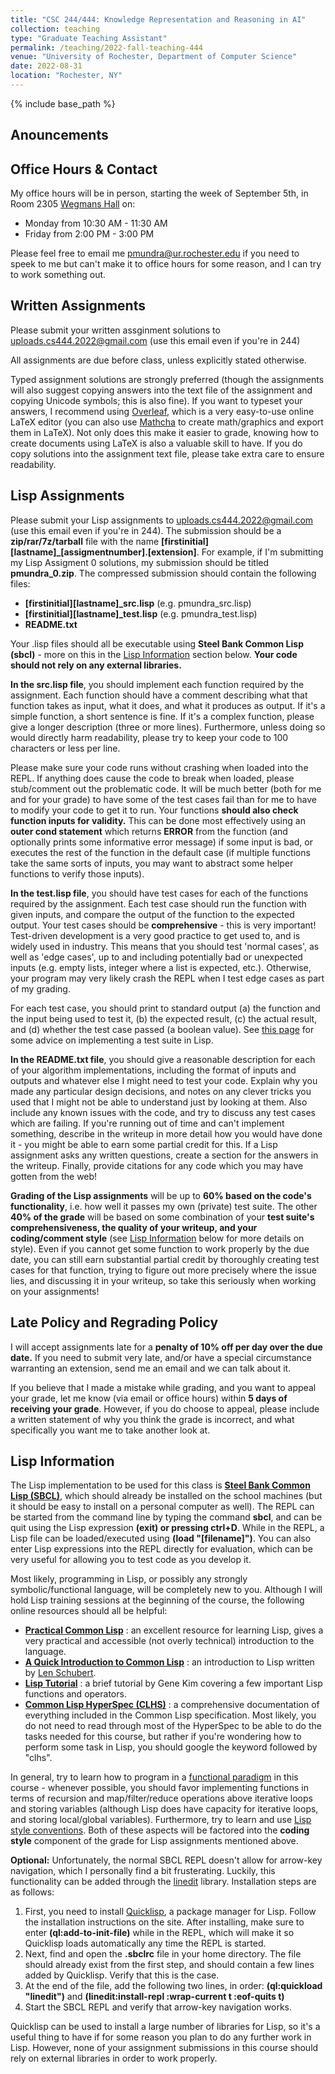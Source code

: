 ```yaml
---
title: "CSC 244/444: Knowledge Representation and Reasoning in AI"
collection: teaching
type: "Graduate Teaching Assistant"
permalink: /teaching/2022-fall-teaching-444
venue: "University of Rochester, Department of Computer Science"
date: 2022-08-31
location: "Rochester, NY"
---
```


{% include base_path %}

## Anouncements

## Office Hours & Contact
My office hours will be in person, starting the week of September 5th, in Room 2305 [Wegmans Hall](https://goo.gl/maps/9m8kD2994LsTFfP2A) on:
- Monday from 10:30 AM - 11:30 AM
- Friday from 2:00 PM  - 3:00 PM

Please feel free to email me [pmundra@ur.rochester.edu](mailto:pmundra@ur.rochester.edu) if you need to speek to me but can't make it to office hours for some reason, and I can try to work something out.

## Written Assignments
Please submit your written assginment solutions to [uploads.cs444.2022@gmail.com](mailto:uploads.cs444.2022@gmail.com) (use this email even if you're in 244)

All assignments are due before class, unless explicitly stated otherwise.

Typed assignment solutions are strongly preferred (though the assignments will also suggest copying answers into the text file of the assignment and copying Unicode symbols; this is also fine). If you want to typeset your answers, I recommend using [Overleaf](https://www.overleaf.com/), which is a very easy-to-use online LaTeX editor (you can also use [Mathcha](https://www.mathcha.io/) to create math/graphics and export them in LaTeX). Not only does this make it easier to grade, knowing how to create documents using LaTeX is also a valuable skill to have. If you do copy solutions into the assignment text file, please take extra care to ensure readability.

## Lisp Assignments
Please submit your Lisp assignments to [uploads.cs444.2022@gmail.com](mailto:uploads.cs444.2022@gmail.com) (use this email even if you're in 244). The submission should be a **zip/rar/7z/tarball** file with the name **[firstinitial][lastname]_[assigmentnumber].[extension]**. For example, if I'm submitting my Lisp Assigment 0 solutions, my submission should be titled **pmundra_0.zip**. The compressed submission should contain the following files:
- **[firstinitial][lastname]_src.lisp** (e.g. pmundra_src.lisp)
- **[firstinitial][lastname]_test.lisp** (e.g. pmundra_test.lisp)
- **README.txt**

Your .lisp files should all be executable using **Steel Bank Common Lisp (sbcl)** - more on this in the [Lisp Information](#lisp-information) section below. **Your code should not rely on any external libraries.**

**In the src.lisp file**, you should implement each function required by the assignment. Each function should have a comment describing what that function takes as input, what it does, and what it produces as output. If it's a simple function, a short sentence is fine. If it's a complex function, please give a longer description (three or more lines). Furthermore, unless doing so would directly harm readability, please try to keep your code to 100 characters or less per line.

Please make sure your code runs without crashing when loaded into the REPL. If anything does cause the code to break when loaded, please stub/comment out the problematic code. It will be much better (both for me and for your grade) to have some of the test cases fail than for me to have to modify your code to get it to run. Your functions **should also check function inputs for validity.** This can be done most effectively using an **outer cond statement** which returns **ERROR** from the function (and optionally prints some informative error message) if some input is bad, or executes the rest of the function in the default case (if multiple functions take the same sorts of inputs, you may want to abstract some helper functions to verify those inputs).


**In the test.lisp file**, you should have test cases for each of the functions required by the assignment. Each test case should run the function with given inputs, and compare the output of the function to the expected output. Your test cases should be **comprehensive** - this is very important! Test-driven development is a very good practice to get used to, and is widely used in industry. This means that you should test 'normal cases', as well as 'edge cases', up to and including potentially bad or unexpected inputs (e.g. empty lists, integer where a list is expected, etc.). Otherwise, your program may very likely crash the REPL when I test edge cases as part of my grading.

For each test case, you should print to standard output (a) the function and the input being used to test it, (b) the expected result, (c) the actual result, and (d) whether the test case passed (a boolean value). See [this page](http://www.gigamonkeys.com/book/practical-building-a-unit-test-framework.html) for some advice on implementing a test suite in Lisp.

**In the README.txt file**, you should give a reasonable description for each of your algorithm implementations, including the format of inputs and outputs and whatever else I might need to test your code. Explain why you made any particular design decisions, and notes on any clever tricks you used that I might not be able to understand just by looking at them. Also include any known issues with the code, and try to discuss any test cases which are failing. If you're running out of time and can't implement something, describe in the writeup in more detail how you would have done it - you might be able to earn some partial credit for this. If a Lisp assignment asks any written questions, create a section for the answers in the writeup. Finally, provide citations for any code which you may have gotten from the web!

**Grading of the Lisp assignments** will be up to **60% based on the code's functionality**, i.e. how well it passes my own (private) test suite. The other **40% of the grade** will be based on some combination of your **test suite's comprehensiveness, the quality of your writeup, and your coding/comment style** (see [Lisp Information](#lisp-information) below for more details on style). Even if you cannot get some function to work properly by the due date, you can still earn substantial partial credit by thoroughly creating test cases for that function, trying to figure out more precisely where the issue lies, and discussing it in your writeup, so take this seriously when working on your assignments!

## Late Policy and Regrading Policy
I will accept assignments late for a **penalty of 10% off per day over the due date.** If you need to submit very late, and/or have a special circumstance warranting an extension, send me an email and we can talk about it.

If you believe that I made a mistake while grading, and you want to appeal your grade, let me know (via email or office hours) within **5 days of receiving your grade**. However, if you do choose to appeal, please include a written statement of why you think the grade is incorrect, and what specifically you want me to take another look at.

## Lisp Information

The Lisp implementation to be used for this class is **[Steel Bank Common Lisp (SBCL)](http://www.sbcl.org/)**, which should already be installed on the school machines (but it should be easy to install on a personal computer as well). The REPL can be started from the command line by typing the command **sbcl**, and can be quit using the Lisp expression **(exit) or pressing ctrl+D**. While in the REPL, a Lisp file can be loaded/executed using **(load "[filename]")**. You can also enter Lisp expressions into the REPL directly for evaluation, which can be very useful for allowing you to test code as you develop it.

Most likely, programming in Lisp, or possibly any strongly symbolic/functional language, will be completely new to you. Although I will hold Lisp training sessions at the beginning of the course, the following online resources should all be helpful:
- **[Practical Common Lisp](http://www.gigamonkeys.com/book/)** : an excellent resource for learning Lisp, gives a very practical and accessible (not overly technical) introduction to the language.
- **[A Quick Introduction to Common Lisp](https://www.cs.rochester.edu/~schubert/444/notes/lisp-intro.pdf)** : an introduction to Lisp written by [Len Schubert](https://www.cs.rochester.edu/u/schubert/).
- **[Lisp Tutorial](http://cs.rochester.edu/u/gkim21/lisp_highlights.pdf)** : a brief tutorial by Gene Kim covering a few important Lisp functions and operators.
- **[Common Lisp HyperSpec (CLHS)](http://www.lispworks.com/documentation/lw50/CLHS/Front/Contents.htm)** : a comprehensive documentation of everything included in the Common Lisp specification. Most likely, you do not need to read through most of the HyperSpec to be able to do the tasks needed for this course, but rather if you're wondering how to perform some task in Lisp, you should google the keyword followed by "clhs".

In general, try to learn how to program in a [functional paradigm](https://en.wikipedia.org/wiki/Functional_programming) in this course - whenever possible, you should favor implementing functions in terms of recursion and map/filter/reduce operations above iterative loops and storing variables (although Lisp does have capacity for iterative loops, and storing local/global variables). Furthermore, try to learn and use [Lisp style conventions](https://lisp-lang.org/style-guide/). Both of these aspects will be factored into the **coding style** component of the grade for Lisp assignments mentioned above.

**Optional:** Unfortunately, the normal SBCL REPL doesn't allow for arrow-key navigation, which I personally find a bit frusterating. Luckily, this functionality can be added through the [linedit](https://github.com/sharplispers/linedit) library. Installation steps are as follows:
1. First, you need to install [Quicklisp](https://www.quicklisp.org/beta/), a package manager for Lisp. Follow the installation instructions on the site. After installing, make sure to enter **(ql:add-to-init-file)** while in the REPL, which will make it so Quicklisp loads automatically any time the REPL is started.
2. Next, find and open the **.sbclrc** file in your home directory. The file should already exist from the first step, and should contain a few lines added by Quicklisp. Verify that this is the case.
3. At the end of the file, add the following two lines, in order: **(ql:quickload "linedit")** and **(linedit:install-repl :wrap-current t :eof-quits t)**
4. Start the SBCL REPL and verify that arrow-key navigation works.

Quicklisp can be used to install a large number of libraries for Lisp, so it's a useful thing to have if for some reason you plan to do any further work in Lisp. However, none of your assignment submissions in this course should rely on external libraries in order to work properly.
